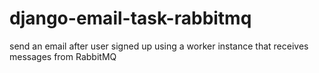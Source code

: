 # django-email-task-rabbitmq
send an email after user signed up using a worker instance that receives messages from RabbitMQ
